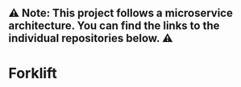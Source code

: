 ## ⚠️  Note: This project follows a microservice architecture. You can find the links to the individual repositories below. ⚠️ 

# Forklift

